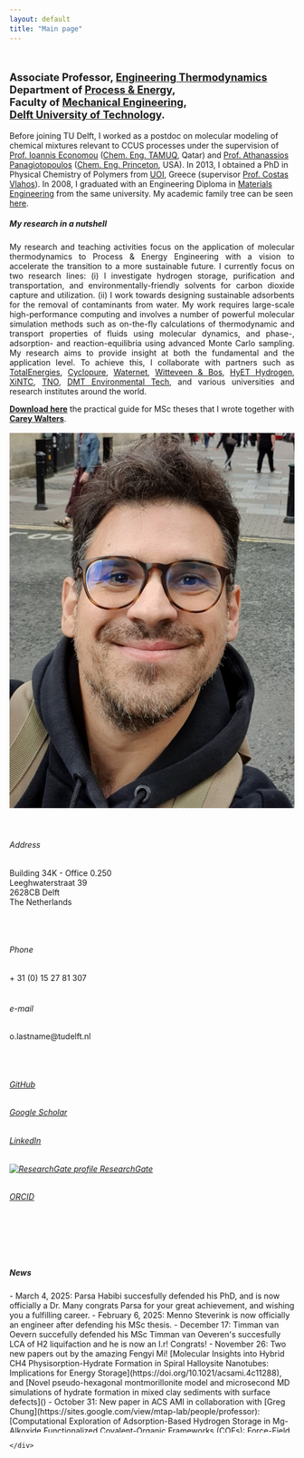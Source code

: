 ```yaml
---
layout: default
title: "Main page"
---
```


<!-- - - - - - - - - - - - - - - - -->


<div id="top" class="row">
<div class="col-sm-8">
<!-- <h3> Othonas Moultos </h3> -->
<br/>
<p class="lead" style="font-size: 130%"><strong>
Associate Professor, <a href="https://www.tudelft.nl/3me/over/afdelingen/process-energy/people/engineering-thermodynamics/">Engineering Thermodynamics</a> <br/>Department of <a href="https://www.tudelft.nl/me/over/afdelingen/process-energy">Process & Energy</a>,<br/> Faculty of <a href="https://www.tudelft.nl/3me/">Mechanical Engineering</a>, <br/><a href="http://www.tudelft.nl/">Delft University of Technology</a>.</strong>
</p>

<p style="text-align: justify;">

<!-- Before joining TU Delft, I was a research scientist at the <a href="https://www.qatar.tamu.edu/programs/chemical-engineering">Chemical Engineering Program</a> of Texas A&M University at Qatar in the group of <a href="https://www.qatar.tamu.edu/programs/chemical-engineering/faculty-and-staff/dr.-ioannis-economou">Prof. Ioannis Economou</a> working on molecular modeling of chemical mixtures relevant to CCUS proccesses. In 2014, I spent time as a postdoc in the group of <a href="https://cbe.princeton.edu/people/athanassios-panagiotopoulos">Prof. Athanassios Panagiotopoulos</a> at <a href="https://cbe.princeton.edu">Princeton University</a>. In 2013, I obtained a PhD in Physical Chemistry of Polymers from the <a href="https://www.uoi.gr/en/">University of Ioannina</a> supervised by <a href="https://chem.uoi.gr/en/meli-dep/vlachos-konstantinos/">Prof. Costas Vlahos</a>. In 2008, I graduated with an Engineering Diploma in <a href="http://www.materials.uoi.gr/en/">Materials Engineering</a> from the same university. -->

Before joining TU Delft, I worked as a postdoc on molecular modeling of chemical mixtures relevant to CCUS processes under the supervision of <a href="https://www.qatar.tamu.edu/programs/chemical-engineering/faculty-and-staff/dr.-ioannis-economou">Prof. Ioannis Economou</a> (<a href="https://www.qatar.tamu.edu/programs/chemical-engineering">Chem. Eng. TAMUQ</a>, Qatar) and <a href="https://cbe.princeton.edu/people/athanassios-panagiotopoulos">Prof. Athanassios Panagiotopoulos</a> (<a href="https://cbe.princeton.edu">Chem. Eng. Princeton</a>, USA). In 2013, I obtained a PhD in Physical Chemistry of Polymers from <a href="https://www.uoi.gr/en/">UOI</a>, Greece (supervisor <a href="https://chem.uoi.gr/en/meli-dep/vlachos-konstantinos/">Prof. Costas Vlahos</a>). In 2008, I graduated with an Engineering Diploma in <a href="http://www.materials.uoi.gr/en/">Materials Engineering</a> from the same university. My academic family tree can be seen <a href="https://neurotree.org/beta/tree.php?pid=741534">here</a>.
</p>

<h5>My research in a nutshell</h5>
<p style="text-align: justify;">
<!-- Fossil fuels not only harm the environment but are also becoming more and more expensive as the resources are slowly getting depleted or due to (geo)political reasons. I believe that technologies for producing sustainable energy are the only way to move forward, and the challenging role of engineers is to devise and optimize such technologies.  -->
My research and teaching activities focus on the application of molecular thermodynamics to Process & Energy Engineering with a vision to accelerate the transition to a more sustainable future. I currently focus on two research lines: 
(i) I investigate hydrogen storage, purification and transportation, and environmentally-friendly solvents for carbon dioxide capture and utilization. 
(ii) I work towards designing sustainable adsorbents for the removal of contaminants from water. My work requires large-scale high-performance computing and involves a number of powerful molecular simulation methods such as on-the-fly calculations of thermodynamic and transport properties of fluids using molecular dynamics, and phase-, adsorption- and reaction-equilibria using advanced Monte Carlo sampling. My research aims to provide insight at both the fundamental and the application level. To achieve this, I collaborate with partners such as <a href="https://totalenergies.com">TotalEnergies</a>, <a href="https://cyclopure.com">Cyclopure</a>, <a href="https://www.waternet.nl">Waternet</a>, <a href="https://www.witteveenbos.com"> Witteveen & Bos</a>, <a href="https://hyethydrogen.com">HyET Hydrogen</a>, <a href="https://www.xintc.global">XiNTC</a>, <a href="https://www.tno.nl/nl/">TNO</a>, <a href="https://www.dmt-et.com">DMT Environmental Tech</a>, and various universities and research institutes around the world.
</p>



<div class="alert alert-warning" role="alert" markdown="1">
  <a href="assets/misc/MScGuide.pdf"><strong>Download here</strong></a> the practical guide for MSc theses that I wrote together with <a href="https://www.linkedin.com/in/carey-walters-44252714b/?originalSubdomain=nl"><strong>Carey Walters</strong></a>. 
</div> 

<!-- <div class="alert alert-success" role="alert" markdown="1">
<a href="https://careers.tudelft.nl/job/Delft-PhD-Position-Molecular-Modeling-of-Hydrogen-Production-via-Water-Electrolysis-2628-CD/810877102/"><strong>New PhD position on Molecular Simulation of Hydrogen systems.</strong></a>
</div>  -->
<!-- <div class="alert alert-success" role="alert" markdown="1"> 2 PhD positions open: 
  <a href="https://www.tudelft.nl/over-tu-delft/werken-bij-tu-delft/vacatures/details/?nPostingId=4211&nPostingTargetId=11873&id=QEZFK026203F3VBQBLO6G68W9&LG=UK&mask=external"><strong>Computational design of adsorbents for the removal of micropollutants from water</strong></a> and <a href="https://www.tudelft.nl/over-tu-delft/werken-bij-tu-delft/vacatures/details?jobId=14239"><strong>Accelerating Molecular Simulations with AI for The Design of New PFAS Absorbants</strong></a>. 
</div>  -->

<!-- alert-primary : blue-->
<!-- alert-info : light blue-->
<!-- <div class="alert alert-danger" role="alert" markdown="1"> <a href="https://thermodynamics2024.org"><strong>Registrations are open </strong></a>for the 28th Thermodynamics Conference (Delft, 4-6 September 2024).
</div> 

<div class="alert alert-success" role="alert" markdown="1"> <a href="https://iraspa.org/workshops/iraspa-raspa-workshop-delft-2024/"><strong>Registrations are open </strong></a>for the Raspa Workshop (Delft, 2-4 September 2024).
</div>  -->



<div style="text-align: justify;" class="col-sm-8">

</div>

</div>

<div class="col-md-4">
<br/>
      <img src="assets/photoOtto2.jpg" class="img-thumbnail" alt="Othonas Moultos - Όθωνας Μούλτος">
<br/><br/>
<br/>
<!-- <div class="col-sm-3"> -->

<h6> <span class="fa fa-map-marker"></span> Address</h6>
Building 34K - Office 0.250<br/>
Leeghwaterstraat 39<br/>
2628CB Delft<br/>
The Netherlands

<br/><br/>
<h6> <span class="fa fa-phone"></span> Phone</h6>
+ 31 (0) 15 27 81 307
<br/><br/>
<h6> <span class="fa fa-envelope"></span> e-mail</h6>
o.lastname@tudelft.nl

<br/><br/>
<h6>
  <span class="fa-brands fa-github fa-fw"></span>
  <a href="https://github.com/omoultosEthTuDelft">GitHub</a>
</h6>

<h6>
  <span class="fa fa-graduation-cap fa-fw"></span>
  <a href="https://scholar.google.ca/citations?user=r6fFwkQAAAAJ&hl=en">Google Scholar</a>
</h6>

<h6>
  <span class="fa-brands fa-linkedin fa-fw"></span>
  <a href="https://nl.linkedin.com/in/othonas-moultos-498585a9?trk=profile-badge">LinkedIn</a>
</h6>

<h6>
  <a target="_blank" href="https://www.researchgate.net">
    <img style="width: 20px;" src="logos/ResearchGate.png" alt="ResearchGate profile"> ResearchGate
  </a>
</h6>


<h6>
  <span class="fa-brands fa-orcid fa-fw"></span>
  <a href="https://orcid.org/my-orcid?orcid=0000-0001-7477-9684">ORCID</a>
</h6>

<!-- <h6> <span class="fa-brands fa-researchgate"></span><a href="https://www.researchgate.net/profile/Othon-Moultos/2"> ResearchGate</a> </h6> -->

 <!-- <a target="_blank" href="https://nl.linkedin.com/in/othonas-moultos-498585a9?trk=profile-badge"><img style="width: 100px;" src="logos/LinkedIn.png" hspace=3 alt="LinkedIn profile"></a>
 <br/>  <br/> 
<a target="_blank" href="https://github.com/omoultosEthTuDelft"><img style="width: 100px;" src="logos/Github.png" hspace=3 alt="github profile"></a>
<br/>  <br/> 
<a target="_blank" href="https://scholar.google.ca/citations?user=r6fFwkQAAAAJ&hl=en"><img style="width: 100px;" src="logos/GoogleScholar.jpg" hspace=3 alt="googleScholar profile"></a>
<br/><br/>
-->
<br/><br/>

</div>

</div>

<br/>
<!-- - - - - - - - - - - - - - - - -->
<h5>News</h5>
<div class="row-fluid">
    <div id="news" class="row">
    <div style="overflow: scroll ;max-height: 250px; width: 100%;">
    <!-- <div style="text-align: justify;" class="col-sm-11"> -->

<section markdown="1">
- March 4, 2025: Parsa Habibi succesfully defended his PhD, and is now officially a Dr. Many congrats Parsa for your great achievement, and wishing you a fulfilling career. 
- February 6, 2025: Menno Steverink is now officially an engineer after defending his MSc thesis. 
- December 17: Timman van Oevern succefully defended his MSc Timman van Oeveren's succesfully LCA of H2 liquifaction and he is now an I.r! Congrats!
- November 26: Two new papers out by the amazing Fengyi Mi! [Molecular Insights into Hybrid CH4 Physisorption-Hydrate Formation in Spiral Halloysite Nanotubes: Implications for Energy Storage](https://doi.org/10.1021/acsami.4c11288), and [Novel pseudo-hexagonal montmorillonite model and microsecond MD simulations of hydrate formation in mixed clay sediments with surface defects]()
- October 31: New paper in ACS AMI in collaboration with [Greg Chung](https://sites.google.com/view/mtap-lab/people/professor): [Computational Exploration of Adsorption-Based Hydrogen Storage in Mg-Alkoxide Functionalized Covalent-Organic Frameworks (COFs): Force-Field and Machine Learning Models](https://pubs.acs.org/doi/full/10.1021/acsami.4c11953).
- October 25: New paper by Fengyi in JPCC: [Molecular Insights into the Microscopic Behavior of CO2 Hydrates in Oceanic Sediments: Implications for Carbon Sequestration](https://pubs.acs.org/doi/full/10.1021/acs.jpcc.4c05413).
- October 1, 2024: [Dimitris Mintsis](https://www.linkedin.com/in/dimitris-mintsis-39a158209/?originalSubdomain=gr) graduated with a grade of 9. Another engineer was made!
- September 20: Mert succesfully defended his PhD "Molecular Simulations of Acid Gas
Absorption into Aqueous Solvents", and is now a Dr.!!! 
- September 4-6: We hosted the historic "Thermodynamics" conference (28th edition) in Delft: 140 participants from more than 20 countries, and more than 30 universities and institutes.
- August 2, 2024: New paper by Parsa Habibi in JCP: [Effect of dissolved KOH and NaCl on the solubility of water in hydrogen: A Monte Carlo simulation study](https://pubs.aip.org/aip/jcp/article/161/5/054304/3305718/Effect-of-dissolved-KOH-and-NaCl-on-the-solubility).
- July 29, 2024: [Debdutta Chatterjee](https://www.linkedin.com/in/debdutta-chatterjee-mechanicalengineering/?originalSubdomain=nl) graduated with a grade of 9 and Cum Laude!!!
- May 31, 2024: New paper by Thejas in  Industrial & Engineering Chemistry Research: [Mutual Diffusivities of Mixtures of Carbon Dioxide and Hydrogen and Their Solubilities in Brine: Insight from Molecular Simulations](https://pubs.acs.org/doi/full/10.1021/acs.iecr.4c01078).
- April 19, 2024: New paper by Sebastian Price: [Ultrasound enhanced diffusion in hydrogels: An experimental and non-equilibrium molecular dynamics study](https://pubs.aip.org/aip/jcp/article/160/15/154906/3283306/Ultrasound-enhanced-diffusion-in-hydrogels-An).
- April 18, 2024: New paper by Parsa in JPC Letters out! [Accurate Free Energies of Aqueous Electrolyte Solutions from Molecular Simulations with Non-polarizable Force Fields](https://pubs.acs.org/doi/10.1021/acs.jpclett.4c00428). 
- April 12, 2024: Hugo completed his MSc on the "Use of green hydrogen and sustainable carburization to Fe3C for the direct reduction of iron ore pellets" with us and TATA Steel NL. Many congratulations.
- March 28, 2024: New paper by Mert: [Scaling towards the critical point in the combined reaction/Gibbs ensemble](https://www.sciencedirect.com/science/article/pii/S037838122400061X?ref=pdf_download&fr=RR-2&rr=86b8825d3bb61d88).
- March 20, 2024: New review paper out: [Diffusivity of CO2 in H2O: A Review of Experimental Studies and Molecular Simulations in the Bulk and in Confinement](https://doi.org/10.1021/acs.jced.3c00778).
- March 11, 2024: We had the kick-off meeting of the [SYROP project](https://www.tudelft.nl/en/2023/3me/news/othon-moultos-has-been-awarded-an-nwo-otp-grant-of-1-million-euros-for-water-treatment-research)! We are going to design novel, efficient, and sustainable adsorbents to clean water from PFAS along with our partners 
- January 25, 2024: New paper by Silvia Lasala and a dream team of themodynamics' researchers: [Application of thermodynamics at different scales to describe the behaviour of fast reacting binary mixtures in vapour-liquid equilibrium](https://www.sciencedirect.com/science/article/pii/S1385894724004467?via%3Dihub).
- December 21, 2023: New paper in JCTC by Thejas: [Calculating Thermodynamic Factors for Diffusion Using the Continuous Fractional Component Monte Carlo Method](https://pubs.acs.org/doi/10.1021/acs.jctc.3c01144?ref=pdf).
- November 28, 2023: New paper in Energy by Bin Fang: [Microscopic insights into poly- and mono-crystalline methane hydrate dissociation in Na-montmorillonite pores at static and dynamic fluid conditions](https://www.sciencedirect.com/science/article/pii/S0360544223031493?via%3Dihub).
- November 3, 2023: The group will be attending the 2023 [AIChE Annual Meeting](https://www.aiche.org) in Orlando, FL!
- October 28, 2023: New paper by Lili in Construction and Building Materials: [Water diffusion mechanisms in bitumen studied through molecular dynamics simulations](https://www.sciencedirect.com/science/article/pii/S0950061823035468). This is the first fruit from our collaboration with the Pavement Engineering group in CiTG.
- August 28, 2023: Two more engineers were made today: Jelle Lagerweij with Cum Laude 9.5 (Quantum to Transport: Modeling Transport Properties of Aqueous Potassium Hydroxide by Machine Learning Molecular Force Fields from Quantum Mechanics) and Camiel Grevet (Engineering Design of a Modular Hydrogen Production System). Very proud!
- August 18, 2023: Many congratulations to Jose for succesfully defending his MSc thesis "Design of Non-Flow Hydrogen Storage for Long-Distance Maritime Applications"!!!
- August 2023: New paper in Soft Matter on lipid droplets in collaboration with WUR's Costas Nikiforidis: [The dilatable membrane of oleosomes (lipid droplets) allows their in vitro resizing and triggered release of lipids](https://pubs.rsc.org/en/content/articlelanding/2023/SM/D3SM00449J).
- August 2023: Multiple new papers out: [Thermodynamic and Transport Properties of H2/H2O/NaB(OH)4 Mixtures Using the Delft Force Field (DFF/B(OH)4–)](https://pubs.acs.org/doi/abs/10.1021/acs.iecr.3c01422), [Computation of Electrical Conductivities of Aqueous Electrolyte Solutions: Two Surfaces, One Property](https://pubs.acs.org/doi/abs/10.1021/acs.jctc.3c00562), [Densities, viscosities, and diffusivities of loaded and unloaded aqueous CO2/H2S/MDEA mixtures: A molecular dynamics simulation study](https://www.sciencedirect.com/science/article/pii/S0378381223001930). 
- July 2023: New paper in Polymers: [Chemical Feedback in Templated Reaction-Assembly of Polyelectrolyte Complex Micelles: A Molecular Simulation Study of the Kinetics and Clustering](https://www.mdpi.com/2073-4360/15/14/3024).
- July 2023: The new paper by Bin Fang in JCED is chosen as ACS Editors' Choice: [Solubilities and Self-Diffusion Coefficients of Light n-Alkanes in NaCl Solutions at the Temperature Range (278.15–308.15) K and Pressure Range (1–300) bar and Thermodynamics Properties of Their Corresponding Hydrates at (150–290) K and (1–7000) bar](https://pubs.acs.org/doi/full/10.1021/acs.jced.3c00225).
- July 2023: Welcome to [Dimitris Mintsis](https://www.linkedin.com/in/dimitris-mintsis-39a158209/?originalSubdomain=gr) who joined the group for his MSc thesis in collaboration with TATA STEEL.
- June 2023: Jelle received the [best pitch/poster price](https://www.linkedin.com/search/results/content/?fromMember=%5B%22ACoAADduMTIB9TST9L7P_0rmi5zV-zWAq8e1CWA%22%5D&heroEntityKey=urn%3Ali%3Afsd_profile%3AACoAADduMTIB9TST9L7P_0rmi5zV-zWAq8e1CWA&keywords=vladimir%20jelle%20lagerweij&position=0&searchId=c1e3c074-4898-477b-9b11-7eac36007c4e&sid=Eau&update=urn%3Ali%3Afs_updateV2%3A(urn%3Ali%3Aactivity%3A7075506794894118912%2CBLENDED_SEARCH_FEED%2CEMPTY%2CDEFAULT%2Cfalse)) for the Honours projects in our entire faculty!!! Many congrats!  
- June 2023: [Hugo van Leeuwen](https://www.linkedin.com/in/hjvleeuwen/) has joined the group for this MSc thesis with TATA STEEL.
- June 2023: New paper in Int. J. Hydrogen Energy: [Transient modelling of a multi-cell alkaline electrolyzer for gas crossover and safe system operation](https://www.sciencedirect.com/science/article/pii/S0360319923025259).
- May 2023: Otto received the prestigious <a href="https://ppeppd.org/awards/">Young Researcher Award</a> at the <a href="https://ppeppd.org/ppeppd2023/">PPEPPD 2024</a> conference in Tarragona, Spain!
- April 2023: New paper by Mert in JCTC: [Solving Chemical Absorption Equilibria using Free Energy and Quantum Chemistry Calculations: Methodology, Limitations, and New Open-Source Software](https://pubs.acs.org/doi/full/10.1021/acs.jctc.3c00144).
- April 2023: Otto was mentioned in the [news of the Faculty](https://www.tudelft.nl/2023/3me/nieuws/othon-moultos-ontvangt-nwo-otp-subsidie-van-1-miljoen-euro-voor-onderzoek-naar-waterbehandeling).
- March 2023: Otto has been awarded an [NWO OTP grant of 1 million euros](https://www.nwo.nl/en/news/seven-projects-get-green-light-through-open-technology-programme) to study cyclodextrin-based adsorbents for the removal of PFAS and other micropollutants in water. More details to follow!
- March 2023: New paper in Fuel from Bin Fang is out: [Effects of nanobubbles on methane hydrate dissociation: A molecular simulation study](https://www.sciencedirect.com/science/article/pii/S0016236123008438?via%3Dihub#s0065).
- First paper of 2023 is out: [Interfacial Tensions, Solubilities, and Transport Properties of the H2/ H2O/NaCl System: A Molecular Simulation Study](https://pubs.acs.org/doi/10.1021/acs.jced.2c00707?ref=pdf).
- December 2022: Casper succesfully defended his MSc! Congrats.
- November 2022: 3 new papers out!!! 
[Electrochemical Reduction of CO2 to Oxalic Acid: Experiments, Process Modeling, and Economics](https://pubs.acs.org/doi/10.1021/acs.iecr.2c02647), [A New Force Field for OH– for Computing Thermodynamic and Transport Properties of H2 and O2 in Aqueous NaOH and KOH Solutions](https://pubs.acs.org/doi/10.1021/acs.jpcb.2c06381), [Solubility of CO2 in Aqueous Formic Acid Solutions and the Effect of NaCl Addition: A Molecular Simulation Study](https://pubs.acs.org/doi/10.1021/acs.jpcc.2c05476).
- November 2022: Welcome to new MSc student Camiel Grevet!
- September 2022: A warm welcome to the new MSc students Jose and Jelle. 
- September 2022: Our review paper [A review on nature-inspired gating membranes: from concept to design and applications](https://aip.scitation.org/doi/10.1063/5.0105641) is accepted in Journal of Chemical Physics.
- August 2022: Two papers accepted in Fluid Phase Equilibria: [Is Stokes-Einstein relation valid for the description of intra-diffusivity of hydrogen and oxygen in liquid water?](https://www.sciencedirect.com/science/article/pii/S0378381222001893)  and [Transport Properties of Mixtures of Acid Gases with Aqueous Monoethanolamine Solutions: A Molecular Dynamics Study](https://www.sciencedirect.com/science/article/pii/S0378381222002072?via%3Dihub).
- July 30th: Our new paper [Hydrogen dissociation in Li-decorated borophene and borophene hydride: An ab-initio study](https://www.sciencedirect.com/science/article/pii/S0169433222018566) in Applied Surface Science is now online.
- June 13th: Mate succesfully defended his PhD "Molecular simulation of nanoporous materials: Application to metal organic frameworks, zeolites, and cyclodextrins", and is now a Dr. Congrats!
- May 30th: Today Hirad succesfully defended his PhD "Molecular simulation of Deep Eutectic Solvents" and is officially a Dr!!! Many congrats Hirad.
- May 6th: Our new paper [Solubilities and Transport Properties of CO2, Oxalic Acid, and Formic Acid in Mixed Solvents Composed of Deep Eutectic Solvents, Methanol, and Propylene Carbonate](https://pubs.acs.org/doi/10.1021/acs.jpcb.2c01425) in the Journal of Physical Chemistry B is now online.
- May 4th: Our new paper [Electro-osmotic Drag and Thermodynamic Properties of Water in Hydrated Nafion Membranes from Molecular Dynamics](https://pubs.acs.org/doi/10.1021/acs.jpcc.2c01226?ref=pdf) in the Journal of Physical Chemistry C is now online.
- April 19th: The "Introduction to Molecular Simulation" course is starting today (<a href="https://brightspace.tudelft.nl/d2l/home/400948">Brightspace page</a>).
- April 2022: The Mechanical Engineering of TU Delft is ranked 4th according to the 2021 QS Rankings. <a href="https://www.tudelft.nl/en/about-tu-delft/facts-and-figures/tu-delft-in-international-rankings/subject-rankings"> More details here</a> (for TU Delft employees).
- February 2022: Welcome to the group <a href="https://www.linkedin.com/in/caspervandergeest/?originalSubdomain=nl"> Casper</a>! 
- September 2021: Otto is featured as an Emerging Investigator in the Journal of Chemical Physics with the article <a href="https://aip.scitation.org/doi/full/10.1063/5.0062408">Vapor pressures and vapor phase compositions of choline chloride urea and choline chloride ethylene glycol deep eutectic solvents from molecular simulation</a>, which is also featured as an Editor's pick. <a href="https://www.tudelft.nl/2021/tu-delft-process-technology-institute/dr-othon-moultos-is-featured-as-an-emerging-investigator-in-the-journal-of-chemical-physics">Short story here</a>.
- July 2021: Our article on the <a href="https://pubs.acs.org/doi/10.1021/acs.jced.1c00300?ref=pdf">diffusivities of hydrogen and oxygen in water</a> is selected as Editor's choice in ACS Journal of Chemical and Engineering Data. 
- March 2021: Our article on the <a href="https://pubs.acs.org/doi/10.1021/acs.jced.1c00020?ref=pdf">thermodynamic properties of compressed hydrogen/water mixtures</a> is selected as Editor's choice in ACS Journal of Chemical and Engineering Data. 

</section>
    </div>

<!-- <div class="col-md-4">
<a class="twitter-timeline" data-width="300" data-height="500" href="https://twitter.com/kAsterios?ref_src=twsrc%5Etfw">Tweets by Asterios</a> <script async src="https://platform.twitter.com/widgets.js" charset="utf-8"></script>
</div> -->


    </div>
  
</div>  
















